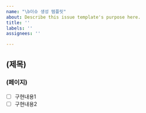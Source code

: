 ```yaml
---
name: "\b이슈 생성 템플릿"
about: Describe this issue template's purpose here.
title: ''
labels: ''
assignees: ''

---
```


## (제목)
### (페이지)
- [ ] 구현내용1
- [ ] 구현내용2
